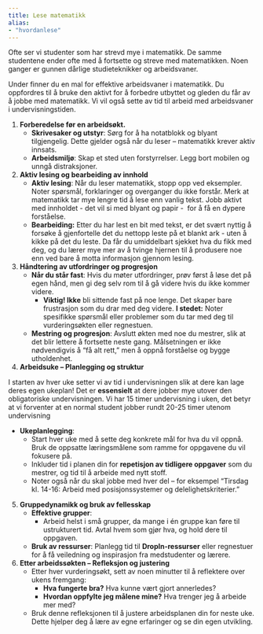 ```yaml
---
title: Lese matematikk
alias:
- "hvordanlese"
---
```

Ofte ser vi studenter som har strevd mye i matematikk. De samme studentene ender ofte med å fortsette og streve med matematikken. Noen ganger er gunnen dårlige studieteknikker og arbeidsvaner. 

Under finner du en mal for effektive arbeidsvaner i matematikk. Du oppfordres til å bruke den aktivt for å forbedre utbyttet og gleden du får av å jobbe med matematikk. Vi vil også sette av tid til arbeid med arbeidsvaner i undervisningstiden.

1. **Forberedelse før en arbeidsøkt.**
    -  **Skrivesaker og utstyr**: Sørg for å ha notatblokk og blyant tilgjengelig. Dette gjelder også når du leser – matematikk krever aktiv innsats.
    - **Arbeidsmiljø**: Skap et sted uten forstyrrelser. Legg bort mobilen og unngå distraksjoner.
2. **Aktiv lesing og bearbeiding av innhold**
    - **Aktiv lesing**: Når du leser matematikk, stopp opp ved eksempler. Noter spørsmål, forklaringer og overganger du ikke forstår. Merk at matematikk tar mye lengre tid å lese enn vanlig tekst. Jobb aktivt med innholdet - det vil si med blyant og papir -  for å få en dypere forståelse. 
    - **Bearbeiding:** Etter du har lest en bit med tekst, er det svært nyttig å forsøke å gjenfortelle det du nettopp leste på et blankt ark - uten å kikke på det du leste. Da får du umiddelbart sjekket hva du fikk med deg, og du lærer mye mer av å tvinge hjernen til å produsere noe enn ved bare å motta informasjon gjennom lesing. 
3. **Håndtering av utfordringer og progresjon**
     - **Når du står fast**: Hvis du møter utfordringer, prøv først å løse det på egen hånd, men gi deg selv rom til å gå videre hvis du ikke kommer videre.
        - **Viktig! Ikke** bli sittende fast på noe lenge. Det skaper bare frustrasjon som du drar med deg videre. **I stedet:** Noter spesifikke spørsmål eller problemer som du tar med deg til vurderingsøkten eller regnestuen.
    - **Mestring og progresjon**: Avslutt økten med noe du mestrer, slik at det blir lettere å fortsette neste gang. Målsetningen er ikke nødvendigvis å “få alt rett,” men å oppnå forståelse og bygge utholdenhet.
4. **Arbeidsuke – Planlegging og struktur**

I starten av hver uke setter vi av tid i undervisningen slik at dere kan lage deres egen ukeplan! Det er **essensielt** at dere jobber mye utover den obligatoriske undervisningen. Vi har 15 timer undervisning i uken, det betyr at vi forventer at en normal student jobber rundt 20-25 timer utenom undervisning

- **Ukeplanlegging**:
    - Start hver uke med å sette deg konkrete mål for hva du vil oppnå. Bruk de oppsatte læringsmålene som ramme for oppgavene du vil fokusere på.
    - Inkluder tid i planen din for **repetisjon av tidligere oppgaver** som du mestrer, og tid til å arbeide med nytt stoff.
    - Noter også når du skal jobbe med hver del – for eksempel “Tirsdag kl. 14-16: Arbeid med posisjonssystemer og delelighetskriterier.”
5. **Gruppedynamikk og bruk av fellesskap**
     - **Effektive grupper**:
        - Arbeid helst i små grupper, da mange i én gruppe kan føre til ustrukturert tid. Avtal hvem som gjør hva, og hold dere til oppgaven.
    - **Bruk av ressurser**: Planlegg tid til **DropIn-ressurser** eller regnestuer for å få veiledning og inspirasjon fra medstudenter og lærere.
6. **Etter arbeidssøkten – Refleksjon og justering**
     - Etter hver vurderingsøkt, sett av noen minutter til å reflektere over ukens fremgang:
        - **Hva fungerte bra?** Hva kunne vært gjort annerledes?
        - **Hvordan oppfylte jeg målene mine?** Hva trenger jeg å arbeide mer med?
    - Bruk denne refleksjonen til å justere arbeidsplanen din for neste uke. Dette hjelper deg å lære av egne erfaringer og se din egen utvikling.